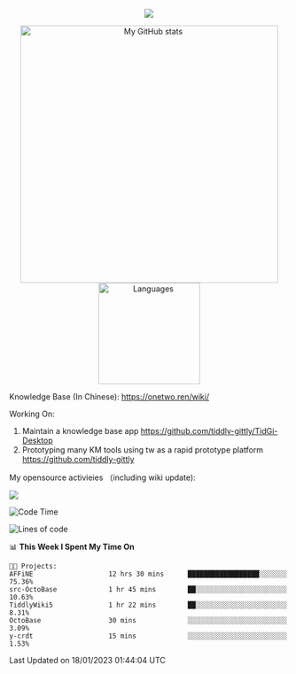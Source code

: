 <a href="https://github.com/linonetwo">
    <p align="center">
        <img src="https://github-profile-trophy.vercel.app/?username=linonetwo&column=7&theme=onedark"/>
    </p>
</a>
<a align="center" href="https://github.com/linonetwo">
  <p align="center">
    <img src="https://github-readme-stats.vercel.app/api?username=linonetwo&show_icons=true&count_private=true" alt="My GitHub stats" width="465"/>
    <img src="https://github-readme-stats.vercel.app/api/top-langs/?username=linonetwo&layout=compact&langs_count=10" alt="Languages" height="183">
  </p>
</a>

Knowledge Base (In Chinese): https://onetwo.ren/wiki/

Working On: 

1. Maintain a knowledge base app https://github.com/tiddly-gittly/TidGi-Desktop
1. Prototyping many KM tools using tw as a rapid prototype platform https://github.com/tiddly-gittly

My opensource activieies （including wiki update):

![](https://visitor-badge.glitch.me/badge?page_id=linonetwo.linonetwo)

<!--START_SECTION:waka-->
![Code Time](http://img.shields.io/badge/Code%20Time-1%2C481%20hrs%2043%20mins-blue)

![Lines of code](https://img.shields.io/badge/From%20Hello%20World%20I%27ve%20Written-2%20Million%20lines%20of%20code-blue)

📊 **This Week I Spent My Time On** 

```text
🐱‍💻 Projects: 
AFFiNE                   12 hrs 30 mins      ██████████████████░░░░░░░   75.36% 
src-OctoBase             1 hr 45 mins        ██░░░░░░░░░░░░░░░░░░░░░░░   10.63% 
TiddlyWiki5              1 hr 22 mins        ██░░░░░░░░░░░░░░░░░░░░░░░   8.31% 
OctoBase                 30 mins             ░░░░░░░░░░░░░░░░░░░░░░░░░   3.09% 
y-crdt                   15 mins             ░░░░░░░░░░░░░░░░░░░░░░░░░   1.53%

```


 Last Updated on 18/01/2023 01:44:04 UTC
<!--END_SECTION:waka-->
